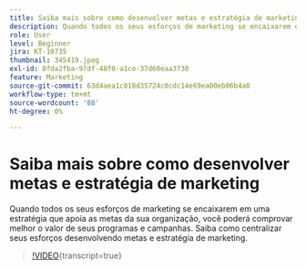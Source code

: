 ```yaml
---
title: Saiba mais sobre como desenvolver metas e estratégia de marketing
description: Quando todos os seus esforços de marketing se encaixarem em uma estratégia que apoia as metas da sua organização, você poderá comprovar melhor o valor de seus programas e campanhas.
role: User
level: Beginner
jira: KT-10735
thumbnail: 345419.jpeg
exl-id: 8fda2fba-97df-48f0-a1ce-37d60eaa3730
feature: Marketing
source-git-commit: 63d4aea1c818d35724c0cdc14e69ea00eb06b4a0
workflow-type: tm+mt
source-wordcount: '88'
ht-degree: 0%

---
```


# Saiba mais sobre como desenvolver metas e estratégia de marketing

Quando todos os seus esforços de marketing se encaixarem em uma estratégia que apoia as metas da sua organização, você poderá comprovar melhor o valor de seus programas e campanhas. Saiba como centralizar seus esforços desenvolvendo metas e estratégia de marketing.

>[!VIDEO](https://video.tv.adobe.com/v/3417150/?quality=12&learn=on&captions=por_br){transcript=true}
